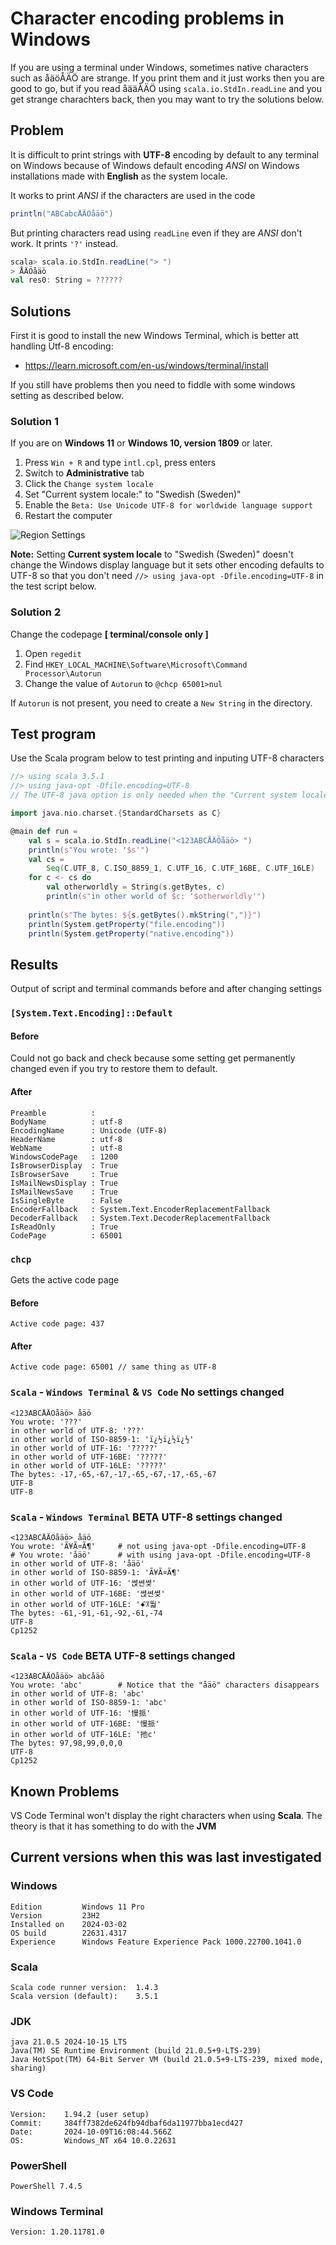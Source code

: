 # Character encoding problems in Windows

If you are using a terminal under Windows, sometimes native characters such as åäöÅÄÖ are strange. If you print them and it just works then you are good to go, but if you read åääÅÄÖ using `scala.io.StdIn.readLine` and you get strange charachters back, then you may want to try the solutions below. 

## Problem

It is difficult to print strings with **UTF-8** encoding by default to any terminal on Windows because of Windows default encoding *ANSI* on Windows installations made with **English** as the system locale.

It works to print *ANSI* if the characters are used in the code

```scala
println("ABCabcÅÄÖåäö")
```

But printing characters read using `readLine` even if they are *ANSI* don't work. It prints `'?'` instead.

```scala
scala> scala.io.StdIn.readLine("> ")
> ÅÄÖåäö
val res0: String = ??????
```

## Solutions

First it is good to install the new Windows Terminal, which is better att handling Utf-8 encoding:
* https://learn.microsoft.com/en-us/windows/terminal/install
  
If you still have problems then you need to fiddle with some windows setting as described below.

### Solution 1

If you are on **Windows 11** or **Windows 10, version 1809** or later.

1. Press `Win + R` and type `intl.cpl`, press enters
2. Switch to **Administrative** tab
3. Click the `Change system locale`
4. Set "Current system locale:" to "Swedish (Sweden)"
4. Enable the `Beta: Use Unicode UTF-8 for worldwide language support`
5. Restart the computer

![Region Settings](intl.cpl.png "Region Settings")

**Note:** Setting **Current system locale** to "Swedish (Sweden)" doesn't change the Windows display language but it sets other encoding defaults to UTF-8 so that you don't need `//> using java-opt -Dfile.encoding=UTF-8` in the test script below.

### Solution 2

Change the codepage **[ terminal/console only ]**

1. Open `regedit`
2. Find `HKEY_LOCAL_MACHINE\Software\Microsoft\Command Processor\Autorun`
3. Change the value of `Autorun` to `@chcp 65001>nul`

If `Autorun` is not present, you need to create a `New String` in the directory.


## Test program

Use the Scala program below to test printing and inputing UTF-8 characters


```scala
//> using scala 3.5.1
//> using java-opt -Dfile.encoding=UTF-8
// The UTF-8 java option is only needed when the "Current system locale" is set to "English"

import java.nio.charset.{StandardCharsets as C}

@main def run =
    val s = scala.io.StdIn.readLine("<123ABCÅÄÖåäö> ")
    println(s"You wrote: '$s'")
    val cs =
        Seq(C.UTF_8, C.ISO_8859_1, C.UTF_16, C.UTF_16BE, C.UTF_16LE)
    for c <- cs do
        val otherworldly = String(s.getBytes, c)
        println(s"in other world of $c: '$otherworldly'")
    
    println(s"The bytes: ${s.getBytes().mkString(",")}")
    println(System.getProperty("file.encoding"))
    println(System.getProperty("native.encoding"))
```

## Results

Output of script and terminal commands before and after changing settings

### `[System.Text.Encoding]::Default`

#### Before

Could not go back and check because some setting get permanently changed even if you try to restore them to default.

#### After

```shell
Preamble          :
BodyName          : utf-8
EncodingName      : Unicode (UTF-8)
HeaderName        : utf-8
WebName           : utf-8
WindowsCodePage   : 1200
IsBrowserDisplay  : True
IsBrowserSave     : True
IsMailNewsDisplay : True
IsMailNewsSave    : True
IsSingleByte      : False
EncoderFallback   : System.Text.EncoderReplacementFallback
DecoderFallback   : System.Text.DecoderReplacementFallback
IsReadOnly        : True
CodePage          : 65001
```

### `chcp`

Gets the active code page

#### Before

```shell
Active code page: 437
```

#### After

```shell
Active code page: 65001 // same thing as UTF-8
```

### `Scala` - `Windows Terminal` & `VS Code` No settings changed

```shell
<123ABCÅÄÖåäö> åäö
You wrote: '???'
in other world of UTF-8: '???'
in other world of ISO-8859-1: 'ï¿½ï¿½ï¿½'
in other world of UTF-16: '?????'
in other world of UTF-16BE: '?????'
in other world of UTF-16LE: '?????'
The bytes: -17,-65,-67,-17,-65,-67,-17,-65,-67
UTF-8
UTF-8
```

### `Scala` - `Windows Terminal` BETA UTF-8 settings changed

```shell
<123ABCÅÄÖåäö> åäö
You wrote: 'Ã¥Ã¤Ã¶'     # not using java-opt -Dfile.encoding=UTF-8
# You wrote: 'åäö'      # with using java-opt -Dfile.encoding=UTF-8
in other world of UTF-8: 'åäö'
in other world of ISO-8859-1: 'Ã¥Ã¤Ã¶'
in other world of UTF-16: '쎥쎤쎶'
in other world of UTF-16BE: '쎥쎤쎶'
in other world of UTF-16LE: 'ꗃ꓃뛃'
The bytes: -61,-91,-61,-92,-61,-74
UTF-8
Cp1252
```

### `Scala` - `VS Code` BETA UTF-8 settings changed

```shell
<123ABCÅÄÖåäö> abcåäö
You wrote: 'abc'        # Notice that the "åäö" characters disappears
in other world of UTF-8: 'abc'
in other world of ISO-8859-1: 'abc'
in other world of UTF-16: '慢挀'
in other world of UTF-16BE: '慢挀'
in other world of UTF-16LE: '扡c'
The bytes: 97,98,99,0,0,0
UTF-8
Cp1252
```

## Known Problems

VS Code Terminal won't display the right characters when using **Scala**. The theory is that it has something to do with the **JVM**

## Current versions when this was last investigated 

### Windows

```shell
Edition         Windows 11 Pro
Version         23H2
Installed on    2024-03-02
OS build        22631.4317
Experience      Windows Feature Experience Pack 1000.22700.1041.0
```

### Scala

```shell
Scala code runner version:  1.4.3
Scala version (default):    3.5.1
```

### JDK

```shell
java 21.0.5 2024-10-15 LTS
Java(TM) SE Runtime Environment (build 21.0.5+9-LTS-239)
Java HotSpot(TM) 64-Bit Server VM (build 21.0.5+9-LTS-239, mixed mode, sharing)
```

### VS Code

```shell
Version:    1.94.2 (user setup)
Commit:     384ff7382de624fb94dbaf6da11977bba1ecd427
Date:       2024-10-09T16:08:44.566Z
OS:         Windows_NT x64 10.0.22631
```

### PowerShell

```shell
PowerShell 7.4.5
```

### Windows Terminal

```shell
Version: 1.20.11781.0
```
